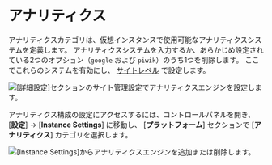 # アナリティクス

アナリティクスカテゴリは、仮想インスタンスで使用可能なアナリティクスシステムを定義します。 アナリティクスシステムを入力するか、あらかじめ設定されている2つのオプション（`google` および `piwik`）のうち1つを削除します。 ここでこれらのシステムを有効にし、 [サイトレベル](../../../site_building.html) で設定します。

![ [詳細設定]セクションのサイト管理設定でアナリティクスエンジンを設定します。](./analytics/images/01.png)

アナリティクス構成の設定にアクセスするには、コントロールパネルを開き、 [**設定**] → [**Instance Settings**] に移動し、 [**プラットフォーム**] セクションで [**アナリティクス**] カテゴリを選択します。

![ [Instance Settings]からアナリティクスエンジンを追加または削除します。](./analytics/images/02.png)
